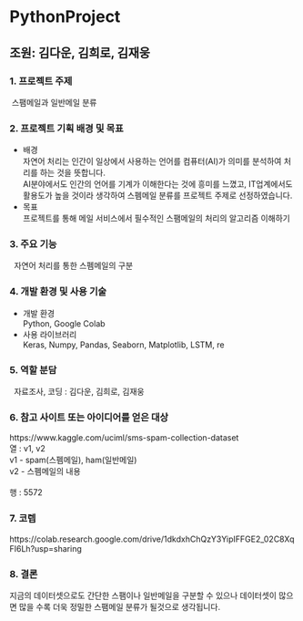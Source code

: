 # PythonProject

<h2>조원: 김다운, 김희로, 김재웅</h2>

<h3>1.	프로젝트 주제</h3>
 &nbsp스팸메일과 일반메일 분류

<h3>2.	프로젝트 기획 배경 및 목표</h3>

<ul>
 <li>배경</li>
 자연어 처리는 인간이 일상에서 사용하는 언어를 컴퓨터(AI)가 의미를 분석하여 처리를 하는 것을 뜻합니다.<br>
AI분야에서도 인간의 언어를 기계가 이해한다는 것에 흥미를 느꼈고, IT업계에서도 활용도가 높을 것이라 생각하여
스펨메일 분류를 프로젝트 주제로 선정하였습니다.
 <li>목표</li>
 프로젝트를 통해 메일 서비스에서 필수적인 스팸메일의 처리의 알고리즘 이해하기
</ul>
<h3>3.	주요 기능</h3>
&nbsp 자연어 처리를 통한 스펨메일의 구분

<h3>4.	개발 환경 및 사용 기술</h3>
<ul>
 <li>	개발 환경</li>
 Python, Google Colab

<li>	사용 라이브러리</li>
 Keras, Numpy, Pandas, Seaborn, Matplotlib, LSTM, re
</ul>
<h3>5.	역할 분담</h3>
&nbsp 자료조사, 코딩 : 김다운, 김희로, 김재웅

<h3>6.	참고 사이트 또는 아이디어를 얻은 대상</h3>
 https://www.kaggle.com/uciml/sms-spam-collection-dataset
 <br>
 열 : v1, v2<br>
 v1 - spam(스펨메일), ham(일반메일) <br>
 v2 - 스펨메일의 내용<br>
 <br>
 행 : 5572
 
<h3>7. 코렙 </h3>
 https://colab.research.google.com/drive/1dkdxhChQzY3YipIFFGE2_02C8XqFI6Lh?usp=sharing
 
<h3>8. 결론</h3>

 지금의 데이터셋으로도 간단한 스팸이나 일반메일을 구분할 수 있으나
데이터셋이 많으면 많을 수록 더욱 정밀한 스팸메일 분류가 될것으로 생각됩니다.
